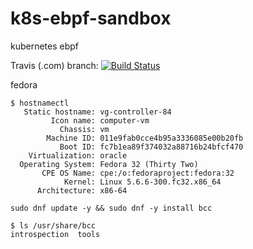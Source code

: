 # k8s-ebpf-sandbox
kubernetes ebpf

Travis (.com)  branch:
[![Build Status](https://travis-ci.com/githubfoam/k8s-ebpf-sandbox.svg?branch=master)](https://travis-ci.com/githubfoam/k8s-ebpf-sandbox)  

fedora
~~~~
$ hostnamectl
   Static hostname: vg-controller-84
         Icon name: computer-vm
           Chassis: vm
        Machine ID: 011e9fab0cce4b95a3336085e00b20fb
           Boot ID: fc7b1ea89f374032a88716b24bfcf470
    Virtualization: oracle
  Operating System: Fedora 32 (Thirty Two)
       CPE OS Name: cpe:/o:fedoraproject:fedora:32
            Kernel: Linux 5.6.6-300.fc32.x86_64
      Architecture: x86-64

sudo dnf update -y && sudo dnf -y install bcc      

$ ls /usr/share/bcc
introspection  tools
~~~~
